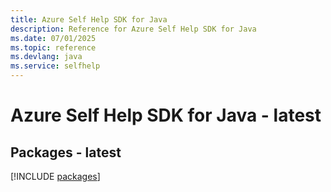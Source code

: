 ```yaml
---
title: Azure Self Help SDK for Java
description: Reference for Azure Self Help SDK for Java
ms.date: 07/01/2025
ms.topic: reference
ms.devlang: java
ms.service: selfhelp
---
```

# Azure Self Help SDK for Java - latest
## Packages - latest
[!INCLUDE [packages](self-help-index.md)]